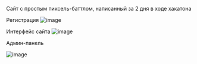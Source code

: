 Сайт с простым пиксель-баттлом, написанный за 2 дня в ходе хакатона

Регистрация
![image](https://github.com/user-attachments/assets/3be23358-cdfc-4559-8216-0fbcdaf6564b)

Интерфейс сайта
![image](https://github.com/user-attachments/assets/55bb57a1-d794-4466-9281-8dc8d03c84ca)

Админ-панель

![image](https://github.com/user-attachments/assets/e820ca35-3da3-4cb8-bf4d-8f77ce4e600c)
